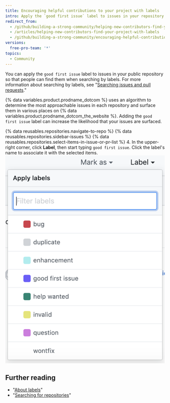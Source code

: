 ```yaml
---
title: Encouraging helpful contributions to your project with labels
intro: Apply the `good first issue` label to issues in your repository to highlight opportunities for people to contribute to your project.
redirect_from:
  - /github/building-a-strong-community/helping-new-contributors-find-your-project-with-labels
  - /articles/helping-new-contributors-find-your-project-with-labels
  - /github/building-a-strong-community/encouraging-helpful-contributions-to-your-project-with-labels
versions:
  free-pro-team: '*'
topics:
  - Community
---
```


You can apply the `good first issue` label to issues in your public repository so that people can find them when searching by labels. For more information about searching by labels, see "[Searching issues and pull requests](/articles/searching-issues-and-pull-requests/#search-by-label)."

{% data variables.product.prodname_dotcom %} uses an algorithm to determine the most approachable issues in each repository and surface them in various places on {% data variables.product.prodname_dotcom_the_website %}. Adding the `good first issue` label can increase the likelihood that your issues are surfaced.

{% data reusables.repositories.navigate-to-repo %}
{% data reusables.repositories.sidebar-issues %}
{% data reusables.repositories.select-items-in-issue-or-pr-list %}
4. In the upper-right corner, click **Label**, then start typing `good first issue`. Click the label's name to associate it with the selected items.
  ![Issues Milestone assignment drop-down](/assets/images/help/issues/issues_applying_labels_dropdown.png)

## Further reading

- "[About labels](/articles/about-labels)"
- "[Searching for repositories](/articles/searching-for-repositories)"
